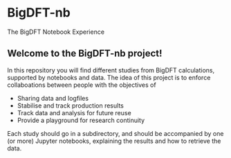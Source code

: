 # BigDFT-nb
The BigDFT Notebook Experience

## Welcome to the BigDFT-nb project!

In this repository you will find different studies from BigDFT calculations, supported by notebooks and data.
The idea of this project is to enforce collaboations between people with the objectives of 

* Sharing data and logfiles
* Stabilise and track production results
* Track data and analysis for future reuse
* Provide a playground for research continuity

Each study should go in a subdirectory, and should be accompanied by one (or more) Jupyter notebooks, explaining the results and how to retrieve the data.